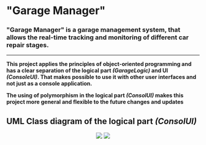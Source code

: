# "Garage Manager"
### "Garage Manager" is a garage management system, that allows the real-time tracking and monitoring of different car repair stages.

--------------
**This project applies the principles of object-oriented programming and has a clear separation of the logical part _(GarageLogic)_ and UI _(ConsoleUI)_. That makes possible to use it with other user interfaces and not just as a console application.**

**The using of polymorphism in the logical part _(ConsolUI)_ makes this project more general and flexible to the future changes and updates**

## UML Class diagram of the logical part _(ConsolUI)_ 

<p align="center">
  <img src="https://github.com/DimaKarpukhin/GarageManager/blob/master/Images/ClassDiagram1.png"/>
  <img src="https://github.com/DimaKarpukhin/GarageManager/blob/master/Images/ClassDiagram2.png"/>
</p>

